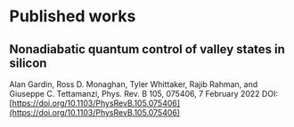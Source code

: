 
# Published works

## Nonadiabatic quantum control of valley states in silicon
Alan Gardin, Ross D. Monaghan, Tyler Whittaker, Rajib Rahman, and Giuseppe C. Tettamanzi,
Phys. Rev. B 105, 075406, 7 February 2022
DOI: [https://doi.org/10.1103/PhysRevB.105.075406](https://doi.org/10.1103/PhysRevB.105.075406)
